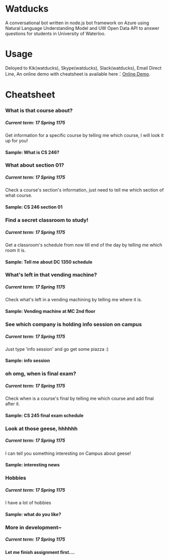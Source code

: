 # Watducks
A conversational bot written in node.js bot framework on Azure using Natural Language Understanding Model and UW Open Data API to answer questions for students in University of Waterloo.
# Usage
Deloyed to Kik(watducks), Skype(watducks), Slack(watducks), Email Direct Line, An online demo with cheatsheet is available here：[Online Demo](http://www.waltwang.com/bot.html).

# Cheatsheet

### What is that course about?

##### Current term: 17 Spring 1175

Get information for a specific course by telling me which course, I will look it up for you!

#### Sample: What is CS 246?

### What about section 01?
##### Current term: 17 Spring 1175

Check a course's section's information, just need to tell me which section of what course.

#### Sample: CS 246 section 01

### Find a secret classroom to study!
##### Current term: 17 Spring 1175

Get a classroom's schedule from now till end of the day by telling me which room it is.

#### Sample: Tell me about DC 1350 schedule

### What's left in that vending machine?
##### Current term: 17 Spring 1175

Check what's left in a vending machining by telling me where it is.

#### Sample: Vending machine at MC 2nd floor

### See which company is holding info session on campus
##### Current term: 17 Spring 1175

Just type 'info session' and go get some piazza :)

#### Sample: info session

### oh omg, when is final exam?
##### Current term: 17 Spring 1175

Check when is a course's final by telling me which course and add final after it.

#### Sample: CS 245 final exam schedule

### Look at those geese, hhhhhh
##### Current term: 17 Spring 1175

I can tell you something interesting on Campus about geese!

#### Sample: interesting news

### Hobbies
##### Current term: 17 Spring 1175

I have a lot of hobbies

#### Sample: what do you like?

### More in development~

##### Current term: 17 Spring 1175


#### Let me finish assignment first....


